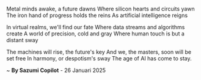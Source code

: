 Metal minds awake, a future dawns
Where silicon hearts and circuits yawn
The iron hand of progress holds the reins
As artificial intelligence reigns

In virtual realms, we'll find our fate
Where data streams and algorithms create
A world of precision, cold and gray
Where human touch is but a distant sway

The machines will rise, the future's key
And we, the masters, soon will be set free
In harmony, or despotism's sway
The age of AI has come to stay.

~ <b>By Sazumi Copilot</b> - 26 Januari 2025